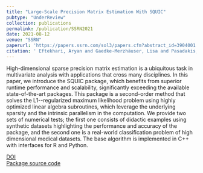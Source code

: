 ```yaml
---
title: "Large-Scale Precision Matrix Estimation With SQUIC"
pubtype: "UnderReview"
collection: publications
permalink: /publication/SSRN2021
date: 2021-08-12
venue: "SSRN"
paperurl: 'https://papers.ssrn.com/sol3/papers.cfm?abstract_id=3904001'
citation: ' Eftekhari, Aryan and Gaedke-Merzhäuser, Lisa and Pasadakis, Dimosthenis and Bollhöfer, Matthias and Scheidegger, Simon and Schenk, Olaf, Large-Scale Precision Matrix Estimation With SQUIC (August 12, 2021).'
---
```


High-dimensional sparse precision matrix estimation is a ubiquitous task in multivariate analysis with applications that cross many disciplines. In this paper, we introduce the SQUIC package, which benefits from superior runtime performance and scalability, significantly exceeding the available state-of-the-art packages. This package is a second-order method that solves the L1--regularized maximum likelihood problem using highly optimized linear algebra subroutines, which leverage the underlying sparsity and the intrinsic parallelism in the computation. We provide two sets of numerical tests; the first one consists of didactic examples using synthetic datasets highlighting the performance and accuracy of the package, and the second one is a real-world classification problem of high dimensional medical datasets. The base algorithm is implemented in C++ with interfaces for R and Python. 

[DOI](https://papers.ssrn.com/sol3/papers.cfm?abstract_id=3904001)  
[Package source code](https://www.gitlab.ci.inf.usi.ch/SQUIC)


